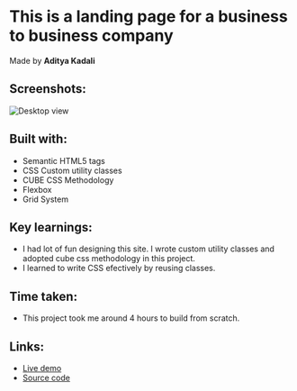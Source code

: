 # This is a landing page for a business to business company

Made by **Aditya Kadali**

## Screenshots:

![Desktop view](./screenshots/Desktop.png)

## Built with:

- Semantic HTML5 tags
- CSS Custom utility classes
- CUBE CSS Methodology
- Flexbox
- Grid System

## Key learnings:

- I had lot of fun designing this site. I wrote custom utility classes and adopted cube css methodology in this project.
- I learned to write CSS efectively by reusing classes.

## Time taken:

- This project took me around 4 hours to build from scratch.

## Links:

- [Live demo](https://business2b-landing.netlify.app/)
- [Source code](https://github.com/Adityakadali/Business-landingpage)
